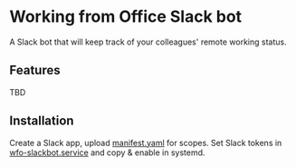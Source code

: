 # Working from Office Slack bot

A Slack bot that will keep track of your colleagues' remote working status.

## Features

TBD

## Installation
Create a Slack app, upload [manifest.yaml](manifest.yaml) for scopes.
Set Slack tokens in [wfo-slackbot.service](wfo-slackbot.service) and copy & enable in systemd.
